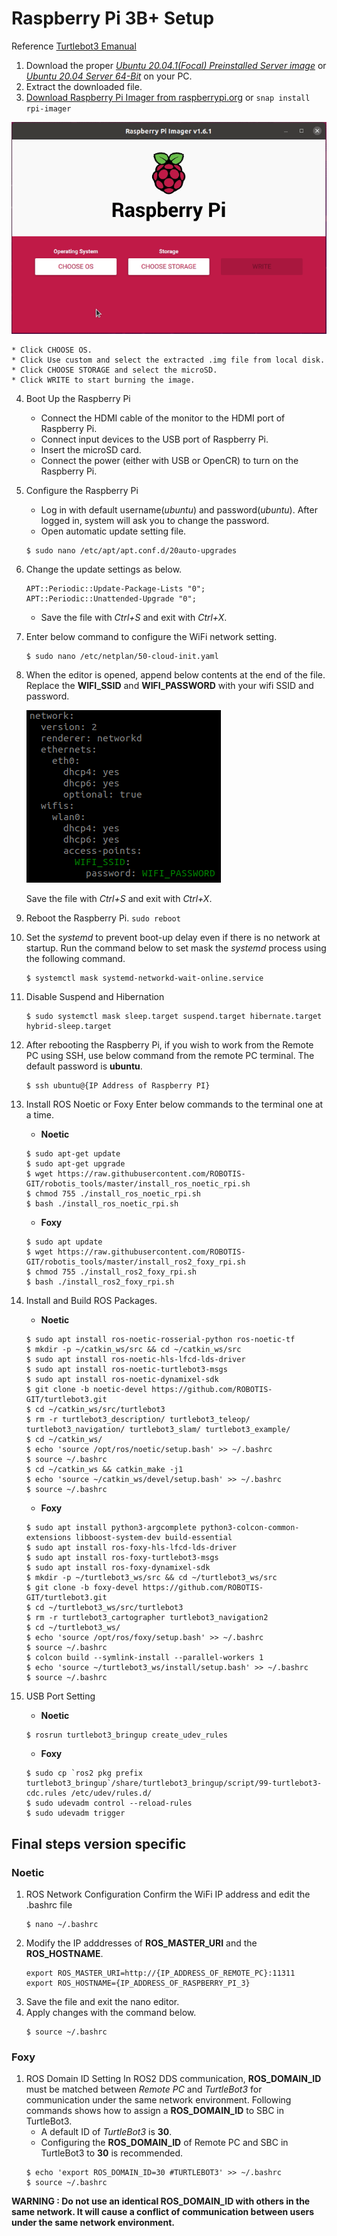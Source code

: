 # Raspberry Pi 3B+ Setup
Reference [Turtlebot3 Emanual](https://emanual.robotis.com/docs/en/platform/turtlebot3/sbc_setup/#sbc-setup)
1. Download the proper [*Ubuntu 20.04.1(Focal) Preinstalled Server image*](http://cdimage.ubuntu.com/ubuntu-server/focal/daily-preinstalled/current/) or [*Ubuntu 20.04 Server 64-Bit*](https://ubuntu.com/download/raspberry-pi) on your PC.
2. Extract the downloaded file.
3. [Download Raspberry Pi Imager from raspberrypi.org](https://www.raspberrypi.org/software/) or `snap install rpi-imager`

![rpi-imager](images/rpi_imager.gif)

    * Click CHOOSE OS.
    * Click Use custom and select the extracted .img file from local disk.
    * Click CHOOSE STORAGE and select the microSD.
    * Click WRITE to start burning the image.

4. Boot Up the Raspberry Pi
    * Connect the HDMI cable of the monitor to the HDMI port of Raspberry Pi.
    * Connect input devices to the USB port of Raspberry Pi.
    * Insert the microSD card.
    * Connect the power (either with USB or OpenCR) to turn on the Raspberry Pi.
5. Configure the Raspberry Pi
    * Log in with default username(*ubuntu*) and password(*ubuntu*). After logged in, system will ask you to change the password.
    * Open automatic update setting file.
    ```
    $ sudo nano /etc/apt/apt.conf.d/20auto-upgrades
    ```
6. Change the update settings as below.
    ```
    APT::Periodic::Update-Package-Lists "0";
    APT::Periodic::Unattended-Upgrade "0";
    ```
    * Save the file with *Ctrl+S* and exit with *Ctrl+X*.
7. Enter below command to configure the WiFi network setting.
    ```
    $ sudo nano /etc/netplan/50-cloud-init.yaml
    ```
8. When the editor is opened, append below contents at the end of the file.
    Replace the **WIFI_SSID** and **WIFI_PASSWORD** with your wifi SSID and password.
    
    ![netconfig](images/ros2_sbc_netcfg.png)

    Save the file with *Ctrl+S* and exit with *Ctrl+X*.
9. Reboot the Raspberry Pi.
    `sudo reboot`
10. Set the *systemd* to prevent boot-up delay even if there is no network at startup. Run the command below to set mask the *systemd* process using the following command.
    ```
    $ systemctl mask systemd-networkd-wait-online.service
    ```
11. Disable Suspend and Hibernation
    ```
    $ sudo systemctl mask sleep.target suspend.target hibernate.target hybrid-sleep.target
    ```
12. After rebooting the Raspberry Pi, if you wish to work from the Remote PC using SSH, use below command from the remote PC terminal. The default password is **ubuntu**.
    ```
    $ ssh ubuntu@{IP Address of Raspberry PI}
    ```
13. Install ROS Noetic or Foxy Enter below commands to the terminal one at a time.
    * **Noetic**
    ```
    $ sudo apt-get update
    $ sudo apt-get upgrade
    $ wget https://raw.githubusercontent.com/ROBOTIS-GIT/robotis_tools/master/install_ros_noetic_rpi.sh
    $ chmod 755 ./install_ros_noetic_rpi.sh
    $ bash ./install_ros_noetic_rpi.sh
    ```
    * **Foxy**
    ```
    $ sudo apt update
    $ wget https://raw.githubusercontent.com/ROBOTIS-GIT/robotis_tools/master/install_ros2_foxy_rpi.sh
    $ chmod 755 ./install_ros2_foxy_rpi.sh
    $ bash ./install_ros2_foxy_rpi.sh
    ```
14. Install and Build ROS Packages.
    * **Noetic**
    ```
    $ sudo apt install ros-noetic-rosserial-python ros-noetic-tf
    $ mkdir -p ~/catkin_ws/src && cd ~/catkin_ws/src
    $ sudo apt install ros-noetic-hls-lfcd-lds-driver
    $ sudo apt install ros-noetic-turtlebot3-msgs
    $ sudo apt install ros-noetic-dynamixel-sdk
    $ git clone -b noetic-devel https://github.com/ROBOTIS-GIT/turtlebot3.git
    $ cd ~/catkin_ws/src/turtlebot3
    $ rm -r turtlebot3_description/ turtlebot3_teleop/ turtlebot3_navigation/ turtlebot3_slam/ turtlebot3_example/
    $ cd ~/catkin_ws/
    $ echo 'source /opt/ros/noetic/setup.bash' >> ~/.bashrc
    $ source ~/.bashrc
    $ cd ~/catkin_ws && catkin_make -j1
    $ echo 'source ~/catkin_ws/devel/setup.bash' >> ~/.bashrc
    $ source ~/.bashrc
    ```
    * **Foxy**
    ```
    $ sudo apt install python3-argcomplete python3-colcon-common-extensions libboost-system-dev build-essential
    $ sudo apt install ros-foxy-hls-lfcd-lds-driver
    $ sudo apt install ros-foxy-turtlebot3-msgs
    $ sudo apt install ros-foxy-dynamixel-sdk
    $ mkdir -p ~/turtlebot3_ws/src && cd ~/turtlebot3_ws/src
    $ git clone -b foxy-devel https://github.com/ROBOTIS-GIT/turtlebot3.git
    $ cd ~/turtlebot3_ws/src/turtlebot3
    $ rm -r turtlebot3_cartographer turtlebot3_navigation2
    $ cd ~/turtlebot3_ws/
    $ echo 'source /opt/ros/foxy/setup.bash' >> ~/.bashrc
    $ source ~/.bashrc
    $ colcon build --symlink-install --parallel-workers 1
    $ echo 'source ~/turtlebot3_ws/install/setup.bash' >> ~/.bashrc
    $ source ~/.bashrc
    ```
15. USB Port Setting
    * **Noetic**
    ```
    $ rosrun turtlebot3_bringup create_udev_rules
    ```
    * **Foxy**
    ```
    $ sudo cp `ros2 pkg prefix turtlebot3_bringup`/share/turtlebot3_bringup/script/99-turtlebot3-cdc.rules /etc/udev/rules.d/
    $ sudo udevadm control --reload-rules
    $ sudo udevadm trigger
    ```
## Final steps version specific
### Noetic
1. ROS Network Configuration Confirm the WiFi IP address and edit the .bashrc file
    ```
    $ nano ~/.bashrc
    ```
2. Modify the IP adddresses of **ROS_MASTER_URI** and the **ROS_HOSTNAME**.
    ```
    export ROS_MASTER_URI=http://{IP_ADDRESS_OF_REMOTE_PC}:11311
    export ROS_HOSTNAME={IP_ADDRESS_OF_RASPBERRY_PI_3}
    ```
3. Save the file and exit the nano editor.
4. Apply changes with the command below.
    ```
    $ source ~/.bashrc
    ```
### Foxy
1. ROS Domain ID Setting In ROS2 DDS communication, **ROS_DOMAIN_ID** must be matched between *Remote PC* and *TurtleBot3* for communication under the same network environment. Following commands shows how to assign a **ROS_DOMAIN_ID** to SBC in TurtleBot3.
    * A default ID of *TurtleBot3* is **30**.
    * Configuring the **ROS_DOMAIN_ID** of Remote PC and SBC in TurtleBot3 to **30** is recommended.
    ```
    $ echo 'export ROS_DOMAIN_ID=30 #TURTLEBOT3' >> ~/.bashrc
    $ source ~/.bashrc
    ```
**WARNING : Do not use an identical ROS_DOMAIN_ID with others in the same network. It will cause a conflict of communication between users under the same network environment.**